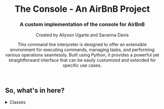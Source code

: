 <body>
    <h1><center>The Console - An AirBnB Project</center></h1>
    <h3><center>A custom implementation of the console for AirBnB</center></h3>
    <p><center>Created by Allyson Ugarte and Savanna Davis</center></p>
    <p><center>This command line interpreter is designed to offer an extensible environment for executing commands, managing tasks, and performing various operations seamlessly. Built using Python, it provides a powerful yet straightforward interface that can be easily customized and extended for specific use cases.</center></p>
    <br>
    <h2>So, what's in here?</h2>
    <details><summary>Classes</summary>
        <br>
        <details><summary><em>BaseModel</em></summary>
            <ul>
            <li>def __init__(self, *args, **kwargs): <em>Instantaion method.</em></li>
            <li>def __str__(self): <em>Object as string representation method.</em></li>
            <li>def save(self): <em>Saves an instance with the current date and time.</em></li>
            <li>def to_dict(self): <em>Returns a dictionary of all created instances.</em></li>
            </ul>
        </details>
        <details><summary><em>User</em></summary>
            <br>
            Contains a user's email, password, first name and last name. 
        </details>
        <details><summary><em>City</em></summary>
            <br>
            Contains a state id and name.
        </details>
        <details><summary><em>State</em></summary>
            <br>
            Contains a name.
        </details>
        <details><summary><em>Place</em></summary>
            <br>
            Contains a city id, user id, latitude, longitude, max guests, number of rooms and bathrooms.
        </details>
        <details><summary><em>Review</em></summary>
            <br>
            Contains a place id, user id, and text. 
        </details>
    </details>
</body>